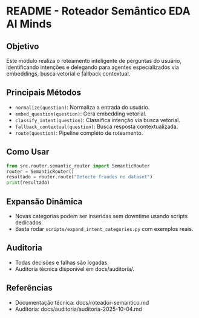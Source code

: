 # README - Roteador Semântico EDA AI Minds

## Objetivo
Este módulo realiza o roteamento inteligente de perguntas do usuário, identificando intenções e delegando para agentes especializados via embeddings, busca vetorial e fallback contextual.

## Principais Métodos
- `normalize(question)`: Normaliza a entrada do usuário.
- `embed_question(question)`: Gera embedding vetorial.
- `classify_intent(question)`: Classifica intenção via busca vetorial.
- `fallback_contextual(question)`: Busca resposta contextualizada.
- `route(question)`: Pipeline completo de roteamento.

## Como Usar
```python
from src.router.semantic_router import SemanticRouter
router = SemanticRouter()
resultado = router.route("Detecte fraudes no dataset")
print(resultado)
```

## Expansão Dinâmica
- Novas categorias podem ser inseridas sem downtime usando scripts dedicados.
- Basta rodar `scripts/expand_intent_categories.py` com exemplos reais.

## Auditoria
- Todas decisões e falhas são logadas.
- Auditoria técnica disponível em docs/auditoria/.

## Referências
- Documentação técnica: docs/roteador-semantico.md
- Auditoria: docs/auditoria/auditoria-2025-10-04.md
